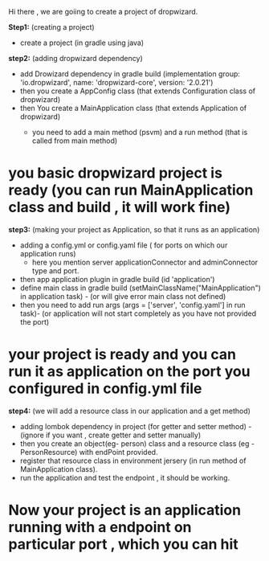 Hi there , we are goiing to create a project of dropwizard.

**Step1:** (creating a project)
- create a project (in gradle using java)

**step2:** (adding dropwizard dependency)
- add Drowizard dependency in gradle build  (implementation group: 'io.dropwizard', name: 'dropwizard-core', version: '2.0.21')
- then you create a AppConfig class (that extends Configuration class of dropwizard)
- then You create a MainApplication class (that extends Application<AppConfig> of dropwizard)
   - you need to add a main method (psvm) and a run method (that is called from main method)
   
# you basic dropwizard project is ready (you can run MainApplication class and build , it will work fine)

**step3:** (making your project as Application, so that it runs as an application)
- adding a config.yml or config.yaml file ( for ports on which our application runs)
    - here you mention server applicationConnector and adminConnector type and port.
- then app application plugin in gradle build (id 'application')
- define main class in gradle build (setMainClassName("MainApplication") in application task) - (or will give error main class not defined)
- then you need to add run args (args = ['server', 'config.yaml'] in run task)- (or application will not start completely as you have not provided the port)

# your project is ready and you can run it as application on the port you configured in config.yml file 

**step4:** (we will add a resource class in our application and a get method)
- adding lombok dependency in project (for getter and setter method) - (ignore if you want , create getter and setter manually)
- then you create an object(eg- person) class and a resource class (eg -PersonResource) with endPoint provided.
- register that resource class in environment jersery (in run method of MainApplication class).
- run the application and test the endpoint , it should be working.

# Now your project is an application running with a endpoint on particular port , which you can hit